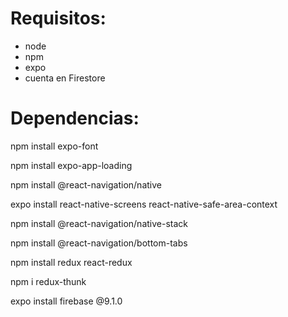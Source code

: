 # Requisitos:
- node
- npm
- expo
- cuenta en Firestore

# Dependencias:
npm install expo-font

npm install expo-app-loading

npm install @react-navigation/native

expo install react-native-screens react-native-safe-area-context

npm install @react-navigation/native-stack

npm install @react-navigation/bottom-tabs

npm install redux react-redux

npm i redux-thunk

expo install firebase @9.1.0
